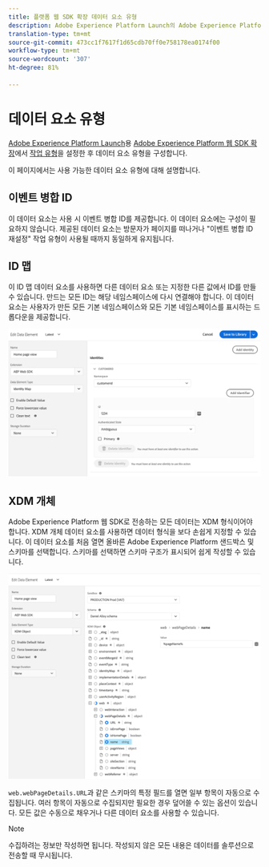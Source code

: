 ```yaml
---
title: 플랫폼 웹 SDK 확장 데이터 요소 유형
description: Adobe Experience Platform Launch의 Adobe Experience Platform 웹 SDK 확장 데이터 요소 유형
translation-type: tm+mt
source-git-commit: 473cc1f7617f1d65cdb70ff0e758178ea0174f00
workflow-type: tm+mt
source-wordcount: '307'
ht-degree: 81%

---
```



# 데이터 요소 유형

[Adobe Experience Platform Launch](https://experienceleague.adobe.com/docs/launch.html)용 [Adobe Experience Platform 웹 SDK 확장](web-sdk-extension.md)에서 [작업 유형](action-types.md)을 설정한 후 데이터 요소 유형을 구성합니다.

이 페이지에서는 사용 가능한 데이터 요소 유형에 대해 설명합니다.

## 이벤트 병합 ID

이 데이터 요소는 사용 시 이벤트 병합 ID를 제공합니다. 이 데이터 요소에는 구성이 필요하지 않습니다. 제공된 데이터 요소는 방문자가 페이지를 떠나거나 &quot;이벤트 병합 ID 재설정&quot; 작업 유형이 사용될 때까지 동일하게 유지됩니다.

## ID 맵

이 ID 맵 데이터 요소를 사용하면 다른 데이터 요소 또는 지정한 다른 값에서 ID를 만들 수 있습니다. 만드는 모든 ID는 해당 네임스페이스에 다시 연결해야 합니다. 이 데이터 요소는 사용자가 만든 모든 기본 네임스페이스와 모든 기본 네임스페이스를 표시하는 드롭다운을 제공합니다.

![](./assets/identity-map-data-element.png)

## XDM 개체

Adobe Experience Platform 웹 SDK로 전송하는 모든 데이터는 XDM 형식이어야 합니다. XDM 개체 데이터 요소를 사용하면 데이터 형식을 보다 손쉽게 지정할 수 있습니다. 이 데이터 요소를 처음 열면 올바른 Adobe Experience Platform 샌드박스 및 스키마를 선택합니다. 스키마를 선택하면 스키마 구조가 표시되어 쉽게 작성할 수 있습니다.

![](./assets/XDM-object.png)

`web.webPageDetails.URL`과 같은 스키마의 특정 필드를 열면 일부 항목이 자동으로 수집됩니다. 여러 항목이 자동으로 수집되지만 필요한 경우 덮어쓸 수 있는 옵션이 있습니다. 모든 값은 수동으로 채우거나 다른 데이터 요소를 사용할 수 있습니다.

>[!NOTE]
>
>수집하려는 정보만 작성하면 됩니다. 작성되지 않은 모든 내용은 데이터를 솔루션으로 전송할 때 무시됩니다.
